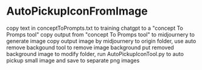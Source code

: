 # AutoPickupIconFromImage
copy text in conceptToPrompts.txt to training chatgpt to a "concept To Promps tool"
copy output from "concept To Promps tool" to midjournery to generate image
copy output image by midjournery to origin folder, use auto remove backgound tool to remove image background 
put removed background image to modify folder, run AutoPickupIconTool.py to auto pickup small image and save to separate png images
